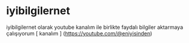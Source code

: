 # iyibilgilernet
iyibilgilernet olarak youtube kanalım ile birlikte faydalı bilgiler aktarmaya çalışıyorum
[ kanalım ] (https://youtube.com/@eniyisinden)
